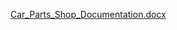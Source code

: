 [Car_Parts_Shop_Documentation.docx](https://github.com/user-attachments/files/23209243/Car_Parts_Shop_Documentation.docx)
